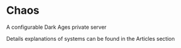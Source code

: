 # Chaos

A configurable Dark Ages private server

Details explanations of systems can be found in the Articles section
